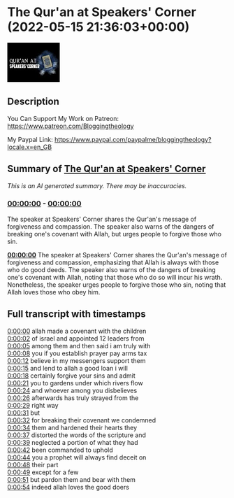 # The Qur'an at Speakers' Corner (2022-05-15 21:36:03+00:00)

![alt The Qur'an at Speakers' Corner](WXhzF7YCkMQ.jpg "The Qur'an at Speakers' Corner")

## Description

You Can Support My Work on Patreon:
https://www.patreon.com/Bloggingtheology

My Paypal Link: 
https://www.paypal.com/paypalme/bloggingtheology?locale.x=en_GB

## Summary of [The Qur'an at Speakers' Corner](https://www.youtube.com/watch?v=WXhzF7YCkMQ)


*This is an AI generated summary. There may be inaccuracies. [](/)*

### [00:00:00](https://www.youtube.com/watch?v=WXhzF7YCkMQ&t=0) - [00:00:00](https://www.youtube.com/watch?v=WXhzF7YCkMQ&t=0)

The speaker at Speakers' Corner shares the Qur'an's message of forgiveness and compassion. The speaker also warns of the dangers of breaking one's covenant with Allah, but urges people to forgive those who sin.

**[00:00:00](https://www.youtube.com/watch?v=WXhzF7YCkMQ&t=0)** The speaker at Speakers' Corner shares the Qur'an's message of forgiveness and compassion, emphasizing that Allah is always with those who do good deeds. The speaker also warns of the dangers of breaking one's covenant with Allah, noting that those who do so will incur his wrath. Nonetheless, the speaker urges people to forgive those who sin, noting that Allah loves those who obey him.

## Full transcript with timestamps

[0:00:00](https://youtu.be/WXhzF7YCkMQ?t=0) allah made a covenant with the children  
[0:00:02](https://youtu.be/WXhzF7YCkMQ?t=2) of israel and appointed 12 leaders from  
[0:00:05](https://youtu.be/WXhzF7YCkMQ?t=5) among them and then said i am truly with  
[0:00:08](https://youtu.be/WXhzF7YCkMQ?t=8) you if you establish prayer pay arms tax  
[0:00:12](https://youtu.be/WXhzF7YCkMQ?t=12) believe in my messengers support them  
[0:00:15](https://youtu.be/WXhzF7YCkMQ?t=15) and lend to allah a good loan i will  
[0:00:18](https://youtu.be/WXhzF7YCkMQ?t=18) certainly forgive your sins and admit  
[0:00:21](https://youtu.be/WXhzF7YCkMQ?t=21) you to gardens under which rivers flow  
[0:00:24](https://youtu.be/WXhzF7YCkMQ?t=24) and whoever among you disbelieves  
[0:00:26](https://youtu.be/WXhzF7YCkMQ?t=26) afterwards has truly strayed from the  
[0:00:29](https://youtu.be/WXhzF7YCkMQ?t=29) right way  
[0:00:31](https://youtu.be/WXhzF7YCkMQ?t=31) but  
[0:00:32](https://youtu.be/WXhzF7YCkMQ?t=32) for breaking their covenant we condemned  
[0:00:34](https://youtu.be/WXhzF7YCkMQ?t=34) them and hardened their hearts they  
[0:00:37](https://youtu.be/WXhzF7YCkMQ?t=37) distorted the words of the scripture and  
[0:00:39](https://youtu.be/WXhzF7YCkMQ?t=39) neglected a portion of what they had  
[0:00:42](https://youtu.be/WXhzF7YCkMQ?t=42) been commanded to uphold  
[0:00:44](https://youtu.be/WXhzF7YCkMQ?t=44) you a prophet will always find deceit on  
[0:00:48](https://youtu.be/WXhzF7YCkMQ?t=48) their part  
[0:00:49](https://youtu.be/WXhzF7YCkMQ?t=49) except for a few  
[0:00:51](https://youtu.be/WXhzF7YCkMQ?t=51) but pardon them and bear with them  
[0:00:54](https://youtu.be/WXhzF7YCkMQ?t=54) indeed allah loves the good doers  
